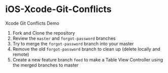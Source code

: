 # iOS-Xcode-Git-Conflicts
Xcode Git Conflicts Demo

1. Fork and Clone the repository
2. Review the `master` and `forgot-password` branches
3. Try to merge the `forgot-password` branch into your master
4. Remove the old `forgot-password` branch to clean up (delete locally and remote)
5. Create a new feature branch `feed` to make a Table View Controller using the merged branches to master
